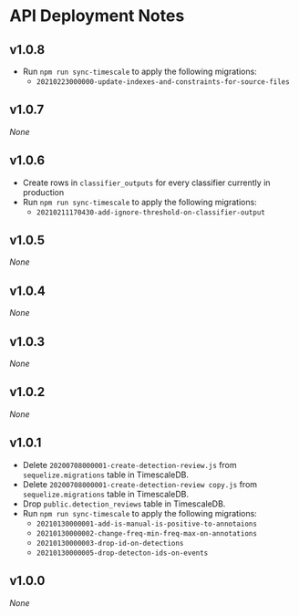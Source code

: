# API Deployment Notes

## v1.0.8

- Run `npm run sync-timescale` to apply the following migrations:
  - `20210223000000-update-indexes-and-constraints-for-source-files`

## v1.0.7

_None_

## v1.0.6

- Create rows in `classifier_outputs` for every classifier currently in production
- Run `npm run sync-timescale` to apply the following migrations:
  - `20210211170430-add-ignore-threshold-on-classifier-output`

## v1.0.5

_None_

## v1.0.4

_None_

## v1.0.3

_None_

## v1.0.2

_None_

## v1.0.1

- Delete `20200708000001-create-detection-review.js` from `sequelize.migrations` table in TimescaleDB.
- Delete `20200708000001-create-detection-review copy.js` from `sequelize.migrations` table in TimescaleDB.
- Drop `public.detection_reviews` table in TimescaleDB.
- Run `npm run sync-timescale` to apply the following migrations:
  - `20210130000001-add-is-manual-is-positive-to-annotaions`
  - `20210130000002-change-freq-min-freq-max-on-annotations`
  - `20210130000003-drop-id-on-detections`
  - `20210130000005-drop-detecton-ids-on-events`

## v1.0.0

_None_
